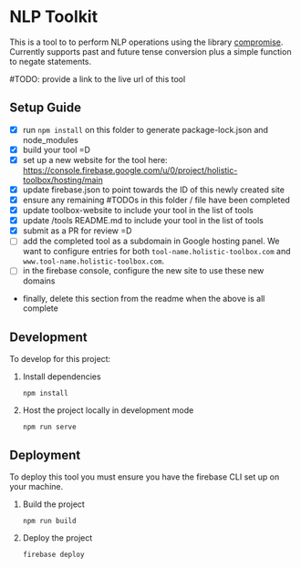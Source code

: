 # NLP Toolkit

This is a tool to to perform NLP operations using the library [compromise](https://www.npmjs.com/package/compromise). Currently supports past and future tense conversion plus a simple function to negate statements.

#TODO: provide a link to the live url of this tool

## Setup Guide
- [x] run `npm install` on this folder to generate package-lock.json and node_modules
- [x] build your tool =D
- [x] set up a new website for the tool here: https://console.firebase.google.com/u/0/project/holistic-toolbox/hosting/main
- [x] update firebase.json to point towards the ID of this newly created site
- [x] ensure any remaining #TODOs in this folder / file have been completed
- [x] update toolbox-website to include your tool in the list of tools
- [x] update /tools README.md to include your tool in the list of tools
- [x] submit as a PR for review =D
- [ ] add the completed tool as a subdomain in Google hosting panel. We want to configure entries for both `tool-name.holistic-toolbox.com` and `www.tool-name.holistic-toolbox.com`.
- [ ] in the firebase console, configure the new site to use these new domains
- finally, delete this section from the readme when the above is all complete

## Development
To develop for this project:
1. Install dependencies
	```
	npm install
	```
2. Host the project locally in development mode
	```
	npm run serve
	```

## Deployment
To deploy this tool you must ensure you have the firebase CLI set up on your machine.
1. Build the project
	```
	npm run build
	```
2. Deploy the project
	```
	firebase deploy
	```